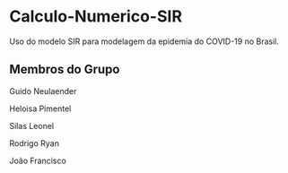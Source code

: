# Calculo-Numerico-SIR
Uso do modelo SIR para modelagem da epidemia do COVID-19 no Brasil.

## Membros do Grupo
Guido Neulaender

Heloisa Pimentel

Silas Leonel

Rodrigo Ryan

João Francisco

